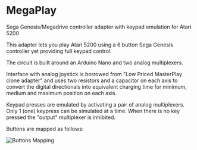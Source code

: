 # MegaPlay
Sega Genesis/Megadrive controller adapter with keypad emulation for Atari 5200

 This adapter lets you play Atari 5200 using a 6 button Sega Genesis controller yet providing full keypad control.
 
  The circuit is built around an Arduino Nano and two analog multiplexers.
  
  Interface with analog joystick is borrowed from "Low Priced MasterPlay clone adapter" and uses two resistors and a capacitor on each axis to convert the digital directionals into equivalent charging time for minimum, medium and maximum position on each axis.

  Keypad presses are emulated by activating a pair of analog multiplexers. Only 1 (one) keypress can be simulated at a time. 
  When there is no key pressed the "output" multiplexer is inhibited. 
  
  Buttons are mapped as follows:

![Buttons Mapping](/doc/3an6buttonMapping.jpg)

